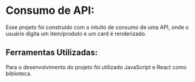 # Consumo de API: 

Esse projeto foi construído com o intuíto de consumo de uma API, onde o usuário digita um item/produto e um card é renderizado.

## Ferramentas Utilizadas:

Para o desenvolvimento do projeto foi utilizado JavaScript e React como biblioteca. 






